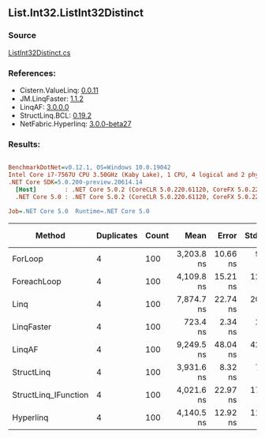﻿## List.Int32.ListInt32Distinct

### Source
[ListInt32Distinct.cs](../LinqBenchmarks/List/Int32/ListInt32Distinct.cs)

### References:
- Cistern.ValueLinq: [0.0.11](https://www.nuget.org/packages/Cistern.ValueLinq/0.0.11)
- JM.LinqFaster: [1.1.2](https://www.nuget.org/packages/JM.LinqFaster/1.1.2)
- LinqAF: [3.0.0.0](https://www.nuget.org/packages/LinqAF/3.0.0.0)
- StructLinq.BCL: [0.19.2](https://www.nuget.org/packages/StructLinq.BCL/0.19.2)
- NetFabric.Hyperlinq: [3.0.0-beta27](https://www.nuget.org/packages/NetFabric.Hyperlinq/3.0.0-beta27)

### Results:
``` ini

BenchmarkDotNet=v0.12.1, OS=Windows 10.0.19042
Intel Core i7-7567U CPU 3.50GHz (Kaby Lake), 1 CPU, 4 logical and 2 physical cores
.NET Core SDK=5.0.200-preview.20614.14
  [Host]        : .NET Core 5.0.2 (CoreCLR 5.0.220.61120, CoreFX 5.0.220.61120), X64 RyuJIT
  .NET Core 5.0 : .NET Core 5.0.2 (CoreCLR 5.0.220.61120, CoreFX 5.0.220.61120), X64 RyuJIT

Job=.NET Core 5.0  Runtime=.NET Core 5.0  

```
|               Method | Duplicates | Count |       Mean |    Error |   StdDev | Ratio | RatioSD |  Gen 0 | Gen 1 | Gen 2 | Allocated |
|--------------------- |----------- |------ |-----------:|---------:|---------:|------:|--------:|-------:|------:|------:|----------:|
|              ForLoop |          4 |   100 | 3,203.8 ns | 10.66 ns |  9.45 ns |  1.00 |    0.00 | 2.8687 |     - |     - |    6008 B |
|          ForeachLoop |          4 |   100 | 4,109.8 ns | 15.21 ns | 12.70 ns |  1.28 |    0.01 | 2.8687 |     - |     - |    6008 B |
|                 Linq |          4 |   100 | 7,874.7 ns | 22.74 ns | 20.16 ns |  2.46 |    0.01 | 2.0599 |     - |     - |    4320 B |
|           LinqFaster |          4 |   100 |   723.4 ns |  2.34 ns |  2.19 ns |  0.23 |    0.00 |      - |     - |     - |         - |
|               LinqAF |          4 |   100 | 9,249.5 ns | 48.04 ns | 42.58 ns |  2.89 |    0.02 | 5.9204 |     - |     - |   12400 B |
|           StructLinq |          4 |   100 | 3,931.6 ns |  8.32 ns |  7.37 ns |  1.23 |    0.00 | 0.0153 |     - |     - |      40 B |
| StructLinq_IFunction |          4 |   100 | 4,021.6 ns | 22.97 ns | 17.94 ns |  1.26 |    0.01 |      - |     - |     - |         - |
|            Hyperlinq |          4 |   100 | 4,140.5 ns | 12.92 ns | 11.45 ns |  1.29 |    0.01 |      - |     - |     - |         - |
